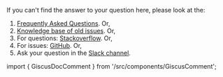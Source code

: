 If you can't find the answer to your question here, please look at the:

1. [Frequently Asked Questions](/developers/weaviate/more-resources/faq). Or,
1. [Knowledge base of old issues](https://github.com/weaviate/weaviate/issues?utf8=%E2%9C%93&q=label%3Abug). Or,
1. For questions: [Stackoverflow](https://stackoverflow.com/questions/tagged/weaviate). Or,
1. For issues: [GitHub](https://github.com/weaviate/weaviate/issues). Or,
1. Ask your question in the [Slack channel](https://weaviate.io/slack).

import { GiscusDocComment } from '/src/components/GiscusComment';

<GiscusDocComment />
